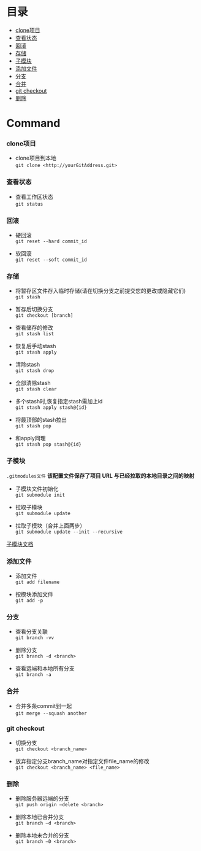 
# 目录
- [clone项目](#clone%E9%A1%B9%E7%9B%AE)
- [查看状态](#%E6%9F%A5%E7%9C%8B%E7%8A%B6%E6%80%81)
- [回滚](#%E5%9B%9E%E6%BB%9A)
- [存储](#%E5%AD%98%E5%82%A8)
- [子模块](#%E5%AD%90%E6%A8%A1%E5%9D%97)
- [添加文件](#%E6%B7%BB%E5%8A%A0%E6%96%87%E4%BB%B6)
- [分支](#%E5%88%86%E6%94%AF)
- [合并](#%E5%90%88%E5%B9%B6)
- [git checkout](#git-checkout)
- [删除](#%E5%88%A0%E9%99%A4)

# Command

### clone项目
* clone项目到本地     
`git clone <http://yourGitAddress.git>`

### 查看状态
* 查看工作区状态     
`git status`

### 回滚

*  硬回滚       
`git reset --hard commit_id`
 
* 软回滚    
`git reset --soft commit_id`


### 存储

* 将暂存区文件存入临时存储(请在切换分支之前提交您的更改或隐藏它们)      
`git stash`                  

* 暂存后切换分支    
`git checkout [branch]`

* 查看储存的修改    
`git stash list`

* 恢复后手动stash    
`git stash apply`

* 清除stash     
 `git stash drop`

* 全部清除stash     
`git stash clear`

* 多个stash时,恢复指定stash需加上id     
`git stash apply stash@{id}` 

* 将最顶部的stash拉出    
`git stash pop`

* 和apply同理      
`git stash pop stash@{id}`


### 子模块

`.gitmodules文件` **该配置文件保存了项目 URL 与已经拉取的本地目录之间的映射**

* 子模块文件初始化     
`git submodule init` 

* 拉取子模块      
`git submodule update`

* 拉取子模块（合并上面两步）     
`git submodule update --init --recursive`

[子模块文档](https://git-scm.com/book/zh/v2/Git-%E5%B7%A5%E5%85%B7-%E5%AD%90%E6%A8%A1%E5%9D%97)

### 添加文件

* 添加文件       
`git add filename`

* 按模块添加文件      
`git add -p` 

### 分支

* 查看分支关联    
`git branch -vv`  

* 删除分支      
`git branch -d <branch>`

* 查看远端和本地所有分支     
`git branch -a`

### 合并

* 合并多条commit到一起  
`git merge --squash another`

### git checkout

* 切换分支    
`git checkout <branch_name>`

* 放弃指定分支branch_name对指定文件file_name的修改     
`git checkout <branch_name> <file_name>`

### 删除

* 删除服务器远端的分支      
`git push origin –delete <branch>`

* 删除本地已合并分支    
`git branch –d <branch>` 

* 删除本地未合并的分支         
`git branch –D <branch>` 
